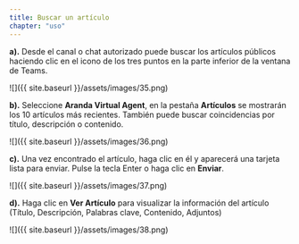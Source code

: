```yaml
---
title: Buscar un artículo
chapter: "uso"
---
```


**a).** Desde el canal o chat autorizado puede buscar los artículos públicos haciendo clic en el icono de los
tres puntos en la parte inferior de la ventana de Teams.

![]({{ site.baseurl }}/assets/images/35.png)

**b).** Seleccione **Aranda Virtual Agent**, en la pestaña **Artículos** se mostrarán los 10 artículos más recientes.
También puede buscar coincidencias por título, descripción o contenido.

![]({{ site.baseurl }}/assets/images/36.png)

**c).** Una vez encontrado el artículo, haga clic en él y aparecerá una tarjeta lista para enviar. Pulse la tecla
Enter o haga clic en **Enviar**.

![]({{ site.baseurl }}/assets/images/37.png)

**d).** Haga clic en **Ver Artículo** para visualizar la información del artículo (Título, Descripción, Palabras clave,
Contenido, Adjuntos)

![]({{ site.baseurl }}/assets/images/38.png)
